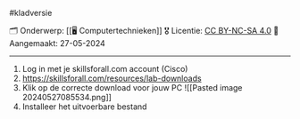 #kladversie 

🗂️ Onderwerp: [[🖥️ Computertechnieken]]
🎖️ Licentie: [CC BY-NC-SA 4.0](https://creativecommons.org/licenses/by-nc-sa/4.0/)
📅 Aangemaakt: 27-05-2024

---
1. Log in met je skillsforall.com account (Cisco)
2. https://skillsforall.com/resources/lab-downloads
3. Klik op de correcte download voor jouw PC
![[Pasted image 20240527085534.png]]
4. Installeer het uitvoerbare bestand
